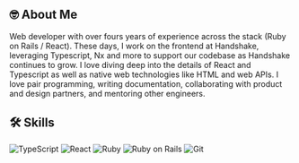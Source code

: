 
## 🤓 About Me

Web developer with over fours years of experience across the stack (Ruby on Rails / React). These days, I work on the frontend at Handshake, leveraging Typescript, Nx and more to support our codebase as Handshake continues to grow. I love diving deep into the details of React and Typescript as well as native web technologies like HTML and web APIs. I love pair programming, writing documentation, collaborating with product and design partners, and mentoring other engineers.
  
## 🛠 Skills

<img alt="TypeScript" src="https://img.shields.io/badge/TypeScript-007ACC?style=for-the-badge&logo=typescript&logoColor=white"/>
<img alt="React" src="https://img.shields.io/badge/React-20232A?style=for-the-badge&logo=react&logoColor=61DAFB"/>
<img alt="Ruby" src="https://img.shields.io/badge/Ruby-CC342D?style=for-the-badge&logo=ruby&logoColor=white"/>
<img alt="Ruby on Rails" src="https://img.shields.io/badge/Ruby_on_Rails-CC0000?style=for-the-badge&logo=ruby-on-rails&logoColor=white"/>
<img alt="Git" src="https://img.shields.io/badge/Git-F05032?style=for-the-badge&logo=git&logoColor=white"/>
